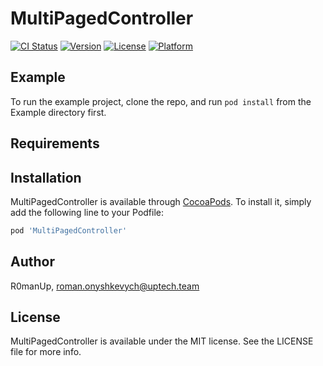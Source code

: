 # MultiPagedController

[![CI Status](https://img.shields.io/travis/R0manUp/MultiPagedController.svg?style=flat)](https://travis-ci.org/R0manUp/MultiPagedController)
[![Version](https://img.shields.io/cocoapods/v/MultiPagedController.svg?style=flat)](https://cocoapods.org/pods/MultiPagedController)
[![License](https://img.shields.io/cocoapods/l/MultiPagedController.svg?style=flat)](https://cocoapods.org/pods/MultiPagedController)
[![Platform](https://img.shields.io/cocoapods/p/MultiPagedController.svg?style=flat)](https://cocoapods.org/pods/MultiPagedController)

## Example

To run the example project, clone the repo, and run `pod install` from the Example directory first.

## Requirements

## Installation

MultiPagedController is available through [CocoaPods](https://cocoapods.org). To install
it, simply add the following line to your Podfile:

```ruby
pod 'MultiPagedController'
```

## Author

R0manUp, roman.onyshkevych@uptech.team

## License

MultiPagedController is available under the MIT license. See the LICENSE file for more info.

